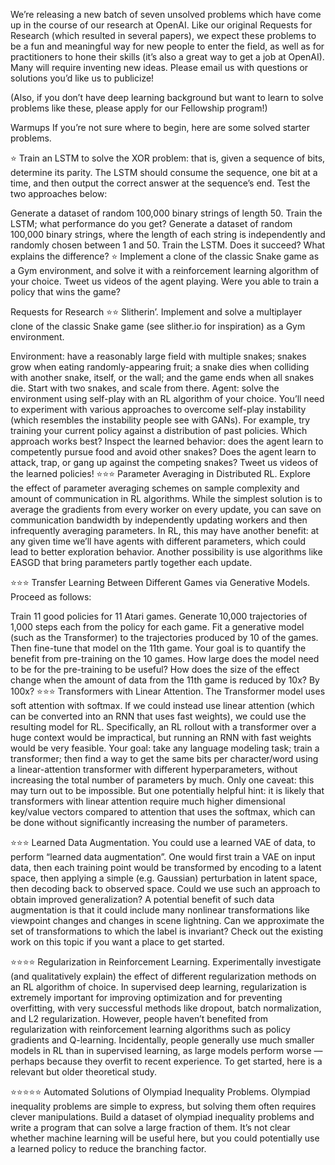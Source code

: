 We’re releasing a new batch of seven unsolved problems which have come up in the course of our research at OpenAI. Like our original Requests for Research (which resulted in several papers), we expect these problems to be a fun and meaningful way for new people to enter the field, as well as for practitioners to hone their skills (it’s also a great way to get a job at OpenAI). Many will require inventing new ideas. Please email us with questions or solutions you’d like us to publicize!

(Also, if you don’t have deep learning background but want to learn to solve problems like these, please apply for our Fellowship program!)

Warmups
If you’re not sure where to begin, here are some solved starter problems.

⭐ Train an LSTM to solve the XOR problem: that is, given a sequence of bits, determine its parity. The LSTM should consume the sequence, one bit at a time, and then output the correct answer at the sequence’s end. Test the two approaches below:

Generate a dataset of random 100,000 binary strings of length 50. Train the LSTM; what performance do you get?
Generate a dataset of random 100,000 binary strings, where the length of each string is independently and randomly chosen between 1 and 50. Train the LSTM. Does it succeed? What explains the difference?
⭐ Implement a clone of the classic Snake game as a Gym environment, and solve it with a reinforcement learning algorithm of your choice. Tweet us videos of the agent playing. Were you able to train a policy that wins the game?

Requests for Research
⭐⭐ Slitherin’. Implement and solve a multiplayer clone of the classic Snake game (see slither.io for inspiration) as a Gym environment.

Environment: have a reasonably large field with multiple snakes; snakes grow when eating randomly-appearing fruit; a snake dies when colliding with another snake, itself, or the wall; and the game ends when all snakes die. Start with two snakes, and scale from there.
Agent: solve the environment using self-play with an RL algorithm of your choice. You’ll need to experiment with various approaches to overcome self-play instability (which resembles the instability people see with GANs). For example, try training your current policy against a distribution of past policies. Which approach works best?
Inspect the learned behavior: does the agent learn to competently pursue food and avoid other snakes? Does the agent learn to attack, trap, or gang up against the competing snakes? Tweet us videos of the learned policies!
⭐⭐⭐ Parameter Averaging in Distributed RL. Explore the effect of parameter averaging schemes on sample complexity and amount of communication in RL algorithms. While the simplest solution is to average the gradients from every worker on every update, you can save on communication bandwidth by independently updating workers and then infrequently averaging parameters. In RL, this may have another benefit: at any given time we’ll have agents with different parameters, which could lead to better exploration behavior. Another possibility is use algorithms like EASGD that bring parameters partly together each update.

⭐⭐⭐ Transfer Learning Between Different Games via Generative Models. Proceed as follows:

Train 11 good policies for 11 Atari games. Generate 10,000 trajectories of 1,000 steps each from the policy for each game.
Fit a generative model (such as the Transformer) to the trajectories produced by 10 of the games.
Then fine-tune that model on the 11th game.
Your goal is to quantify the benefit from pre-training on the 10 games. How large does the model need to be for the pre-training to be useful? How does the size of the effect change when the amount of data from the 11th game is reduced by 10x? By 100x?
⭐⭐⭐ Transformers with Linear Attention. The Transformer model uses soft attention with softmax. If we could instead use linear attention (which can be converted into an RNN that uses fast weights), we could use the resulting model for RL. Specifically, an RL rollout with a transformer over a huge context would be impractical, but running an RNN with fast weights would be very feasible. Your goal: take any language modeling task; train a transformer; then find a way to get the same bits per character/word using a linear-attention transformer with different hyperparameters, without increasing the total number of parameters by much. Only one caveat: this may turn out to be impossible. But one potentially helpful hint: it is likely that transformers with linear attention require much higher dimensional key/value vectors compared to attention that uses the softmax, which can be done without significantly increasing the number of parameters.

⭐⭐⭐ Learned Data Augmentation. You could use a learned VAE of data, to perform “learned data augmentation”. One would first train a VAE on input data, then each training point would be transformed by encoding to a latent space, then applying a simple (e.g. Gaussian) perturbation in latent space, then decoding back to observed space. Could we use such an approach to obtain improved generalization? A potential benefit of such data augmentation is that it could include many nonlinear transformations like viewpoint changes and changes in scene lightning. Can we approximate the set of transformations to which the label is invariant? Check out the existing work on this topic if you want a place to get started.

⭐⭐⭐⭐ Regularization in Reinforcement Learning. Experimentally investigate (and qualitatively explain) the effect of different regularization methods on an RL algorithm of choice. In supervised deep learning, regularization is extremely important for improving optimization and for preventing overfitting, with very successful methods like dropout, batch normalization, and L2 regularization. However, people haven’t benefited from regularization with reinforcement learning algorithms such as policy gradients and Q-learning. Incidentally, people generally use much smaller models in RL than in supervised learning, as large models perform worse — perhaps because they overfit to recent experience. To get started, here is a relevant but older theoretical study.

⭐⭐⭐⭐⭐ Automated Solutions of Olympiad Inequality Problems. Olympiad inequality problems are simple to express, but solving them often requires clever manipulations. Build a dataset of olympiad inequality problems and write a program that can solve a large fraction of them. It’s not clear whether machine learning will be useful here, but you could potentially use a learned policy to reduce the branching factor.

